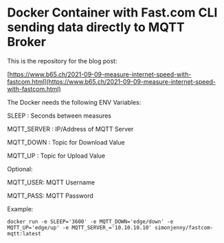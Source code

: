# Docker Container with Fast.com CLI sending data directly to MQTT Broker 

This is the repository for the blog post:

[https://www.b65.ch/2021-09-09-measure-internet-speed-with-fastcom.html](https://www.b65.ch/2021-09-09-measure-internet-speed-with-fastcom.html)

The Docker needs the following ENV Variables:

SLEEP : Seconds between measures

MQTT_SERVER : IP/Address of MQTT Server

MQTT_DOWN : Topic for Download Value

MQTT_UP : Topic for Upload Value


Optional:

MQTT_USER: MQTT Username

MQTT_PASS: MQTT Password



Example:

```
docker run -e SLEEP='3600' -e MQTT_DOWN='edge/down' -e MQTT_UP='edge/up' -e MQTT_SERVER_='10.10.10.10' simonjenny/fastcom-mqtt:latest
```
